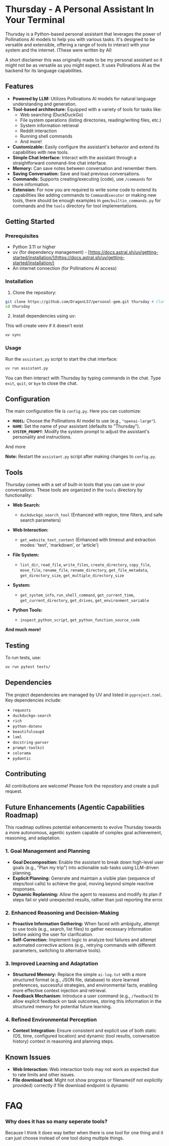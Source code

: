 # Thursday - A Personal Assistant In Your Terminal

Thursday is a Python-based personal assistant that leverages the power of Pollinations AI models to help you with various tasks. It's designed to be versatile and extensible, offering a range of tools to interact with your system and the internet. (These were written by AI)

A short disclaimer this was originally made to be my personal assistant so it might not be as versatile as you might expect. It uses Pollinations AI as the backend for its language capabilities.

## Features

- **Powered by LLM:** Utilizes Pollinations AI models for natural language understanding and generation.
- **Tool-based architecture:** Equipped with a variety of tools for tasks like:
  - Web searching (DuckDuckGo)
  - File system operations (listing directories, reading/writing files, etc.)
  - System information retrieval
  - Reddit interaction
  - Running shell commands
  - And more!
- **Customizable:** Easily configure the assistant's behavior and extend its capabilities with new tools.
- **Simple Chat Interface:** Interact with the assistant through a straightforward command-line chat interface.
- **Memory:** Can save notes between conversation and remember them.
- **Saving Conversation:** Save and load previous conversations.
- **Commands:** Supports creating/executing (code), use `/commands` for more information.
- **Extension:** For now you are required to write some code to extend its capabilities like adding commands to `CommandExecutor` or making new tools, there should be enough examples in `gem/builtin_commands.py` for commands and the `tools` directory for tool implementations.

## Getting Started

### Prerequisites

- Python 3.11 or higher
- uv (for dependency management) - [https://docs.astral.sh/uv/getting-started/installation/](https://docs.astral.sh/uv/getting-started/installation/)
- An internet connection (for Pollinations AI access)

### Installation

1.  Clone the repository:

```bash
git clone https://github.com/DragonL57/personal-gem.git thursday # Cloning into a 'thursday' directory
cd thursday
```

2.  Install dependencies using uv:

This will create venv if it doesn't exist

```bash
uv sync
```


### Usage

Run the `assistant.py` script to start the chat interface:

```bash
uv run assistant.py
```

You can then interact with Thursday by typing commands in the chat. Type `exit`, `quit`, or `bye` to close the chat.

## Configuration

The main configuration file is `config.py`. Here you can customize:

- **`MODEL`**: Choose the Pollinations AI model to use (e.g., `"openai-large"`).
- **`NAME`**: Set the name of your assistant (defaults to "Thursday").
- **`SYSTEM_PROMPT`**: Modify the system prompt to adjust the assistant's personality and instructions.

And more

**Note:** Restart the `assistant.py` script after making changes to `config.py`.

## Tools

Thursday comes with a set of built-in tools that you can use in your conversations. These tools are organized in the `tools` directory by functionality:

- **Web Search:**
  - `duckduckgo_search_tool` (Enhanced with region, time filters, and safe search parameters)

- **Web Interaction:**
  - `get_website_text_content` (Enhanced with timeout and extraction modes: 'text', 'markdown', or 'article')

- **File System:**
  - `list_dir`, `read_file`, `write_files`, `create_directory`, `copy_file`, `move_file`, `rename_file`, `rename_directory`, `get_file_metadata`, `get_directory_size`, `get_multiple_directory_size`

- **System:**
  - `get_system_info`, `run_shell_command`, `get_current_time`, `get_current_directory`, `get_drives`, `get_environment_variable`

- **Python Tools:**
  - `inspect_python_script`, `get_python_function_source_code`

**And much more!**

## Testing
To run tests, use:
```bash
uv run pytest tests/
```

## Dependencies

The project dependencies are managed by UV and listed in `pyproject.toml`. Key dependencies include:

- `requests`
- `duckduckgo-search`
- `rich`
- `python-dotenv`
- `beautifulsoup4`
- `lxml`
- `docstring-parser`
- `prompt-toolkit`
- `colorama`
- `pydantic`

## Contributing

All contributions are welcome! Please fork the repository and create a pull request.

## Future Enhancements (Agentic Capabilities Roadmap)

This roadmap outlines potential enhancements to evolve Thursday towards a more autonomous, agentic system capable of complex goal achievement, reasoning, and adaptation.

### 1. Goal Management and Planning
*   **Goal Decomposition:** Enable the assistant to break down high-level user goals (e.g., "Plan my trip") into actionable sub-tasks using LLM-driven planning.
*   **Explicit Planning:** Generate and maintain a visible plan (sequence of steps/tool calls) to achieve the goal, moving beyond simple reactive responses.
*   **Dynamic Replanning:** Allow the agent to reassess and modify its plan if steps fail or yield unexpected results, rather than just reporting the error.

### 2. Enhanced Reasoning and Decision-Making
*   **Proactive Information Gathering:** When faced with ambiguity, attempt to use tools (e.g., search, list files) to gather necessary information before asking the user for clarification.
*   **Self-Correction:** Implement logic to analyze tool failures and attempt automated corrective actions (e.g., retrying commands with different parameters, switching to alternative tools).

### 3. Improved Learning and Adaptation
*   **Structured Memory:** Replace the simple `ai-log.txt` with a more structured format (e.g., JSON file, database) to store learned preferences, successful strategies, and environmental facts, enabling more effective context injection and retrieval.
*   **Feedback Mechanism:** Introduce a user command (e.g., `/feedback`) to allow explicit feedback on task outcomes, storing this information in the structured memory for potential future learning.

### 4. Refined Environmental Perception
*   **Context Integration:** Ensure consistent and explicit use of both static (OS, time, configured location) and dynamic (tool results, conversation history) context in reasoning and planning steps.


## Known Issues

- **Web Interaction:** Web interaction tools may not work as expected due to rate limits and other issues.
- **File download tool:** Might not show progress or filename(if not explicitly provided) correctly if file download endpoint is dynamic

# FAQ

### Why does it has so many seperate tools?

Because I think it does way better when there is one tool for one thing and it can just choose instead of one tool doing multiple things.
